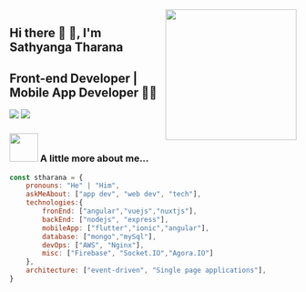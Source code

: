 <img align='right' src="https://media.giphy.com/media/M9gbBd9nbDrOTu1Mqx/giphy.gif" width="230">

## Hi there 👋 🙏, I'm Sathyanga Tharana 
## Front-end Developer | Mobile App Developer 👨‍💻

[![](https://img.shields.io/badge/LinkedIn-stharana-blue)](https://www.linkedin.com/in/stharana/)
[![](https://img.shields.io/badge/Gmail-stharanagmail.com-red)](mailto:stharana2013@gmail.com)


### <img src="https://media.giphy.com/media/VgCDAzcKvsR6OM0uWg/giphy.gif" width="50"> A little more about me...  

```javascript
const stharana = {
    pronouns: "He" | "Him",
    askMeAbout: ["app dev", "web dev", "tech"],
    technologies:{
        fronEnd: ["angular","vuejs","nuxtjs"],
        backEnd: ["nodejs", "express"],
        mobileApp: ["flutter","ionic","angular"],
        database: ["mongo","mySql"],
        devOps: ["AWS", "Nginx"],
        misc: ["Firebase", "Socket.IO","Agora.IO"]
    },
    architecture: ["event-driven", "Single page applications"],
}
```

